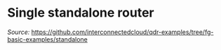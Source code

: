 # Single standalone router

*Source:* https://github.com/interconnectedcloud/qdr-examples/tree/fg-basic-examples/standalone

